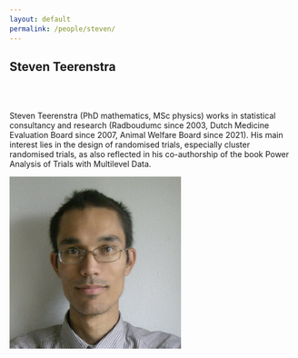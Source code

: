 ```yaml
---
layout: default
permalink: /people/steven/
---
```


<h2>Steven Teerenstra</h2>

<div class="row">
    <div class="col-8">
        <br>
        <br>
      <p>Steven Teerenstra (PhD mathematics, MSc physics) works in statistical consultancy and research (Radboudumc since 2003,  Dutch Medicine Evaluation Board since 2007, Animal Welfare Board since 2021). His main interest lies in the design of randomised trials, especially cluster randomised trials, as also reflected in his co-authorship of the book Power Analysis of Trials with Multilevel Data. 
        </p>   
    </div>
    <div class="col-4">
        <img class="card-img-top" src="/assets/pictures/people/steven_sq.png" alt="" style="width:60%"/>
    </div>
</div>
















